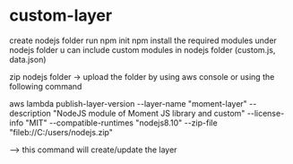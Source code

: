 # custom-layer

create nodejs folder
run npm init
npm install the required modules under nodejs folder
u can include custom modules in nodejs folder (custom.js, data.json)

zip nodejs folder -> upload the folder by using aws console or using the following command

aws lambda publish-layer-version --layer-name "moment-layer" --description "NodeJS module of Moment JS library and custom" --license-info "MIT" --compatible-runtimes "nodejs8.10" --zip-file "fileb://C:/users/nodejs.zip"

--> this command will create/update the layer


